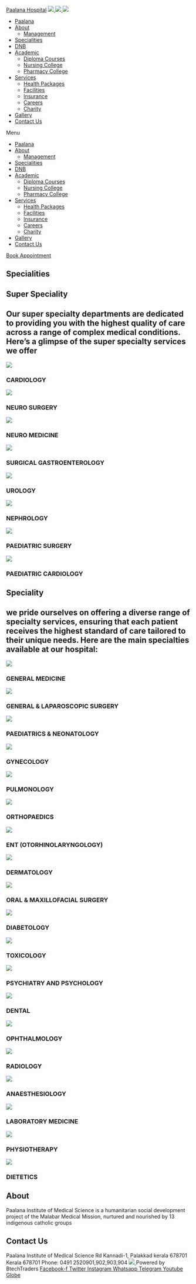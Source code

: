 [Paalana Hospital](https://paalana.in/specialities/<https:/paalana.in> "Paalana Hospital")
[ ![](https://paalana.in/wp-content/uploads/2022/08/Untitled-2.png) ](https://paalana.in/specialities/<https:/paalana.in/>)
[ ![](https://paalana.in/wp-content/uploads/2024/09/Group-883-1024x295.png) ](https://paalana.in/specialities/<https:/paalana.in/>)
![](https://paalana.in/wp-content/uploads/2024/09/164073682_3625173097592065_7499118900655108432_n-1-1.jpg)
  * [Paalana](https://paalana.in/specialities/<https:/paalana.in/>)
  * [About](https://paalana.in/specialities/<https:/paalana.in/about/>)
    * [Management](https://paalana.in/specialities/<https:/paalana.in/management/>)
  * [Specialities](https://paalana.in/specialities/<https:/paalana.in/specialities/>)
  * [DNB](https://paalana.in/specialities/<https:/paalana.in/diplomate-national-board-dnb/>)
  * [Academic](https://paalana.in/specialities/<#>)
    * [Diploma Courses](https://paalana.in/specialities/<https:/paalana.in/academic/>)
    * [Nursing College](https://paalana.in/specialities/<https:/sanjocollegeofnursing.org/>)
    * [Pharmacy College](https://paalana.in/specialities/<http:/www.sanjocps.com/>)
  * [Services](https://paalana.in/specialities/<#>)
    * [Health Packages](https://paalana.in/specialities/<https:/paalana.in/health-packages/>)
    * [Facilities](https://paalana.in/specialities/<https:/paalana.in/facilities/>)
    * [Insurance](https://paalana.in/specialities/<https:/paalana.in/insurance/>)
    * [Careers](https://paalana.in/specialities/<https:/paalana.in/careers/>)
    * [Charity](https://paalana.in/specialities/<https:/paalana.in/charity/>)
  * [Gallery](https://paalana.in/specialities/<https:/paalana.in/our-gallery/>)
  * [Contact Us](https://paalana.in/specialities/<https:/paalana.in/contact-us/>)


Menu
  * [Paalana](https://paalana.in/specialities/<https:/paalana.in/>)
  * [About](https://paalana.in/specialities/<https:/paalana.in/about/>)
    * [Management](https://paalana.in/specialities/<https:/paalana.in/management/>)
  * [Specialities](https://paalana.in/specialities/<https:/paalana.in/specialities/>)
  * [DNB](https://paalana.in/specialities/<https:/paalana.in/diplomate-national-board-dnb/>)
  * [Academic](https://paalana.in/specialities/<#>)
    * [Diploma Courses](https://paalana.in/specialities/<https:/paalana.in/academic/>)
    * [Nursing College](https://paalana.in/specialities/<https:/sanjocollegeofnursing.org/>)
    * [Pharmacy College](https://paalana.in/specialities/<http:/www.sanjocps.com/>)
  * [Services](https://paalana.in/specialities/<#>)
    * [Health Packages](https://paalana.in/specialities/<https:/paalana.in/health-packages/>)
    * [Facilities](https://paalana.in/specialities/<https:/paalana.in/facilities/>)
    * [Insurance](https://paalana.in/specialities/<https:/paalana.in/insurance/>)
    * [Careers](https://paalana.in/specialities/<https:/paalana.in/careers/>)
    * [Charity](https://paalana.in/specialities/<https:/paalana.in/charity/>)
  * [Gallery](https://paalana.in/specialities/<https:/paalana.in/our-gallery/>)
  * [Contact Us](https://paalana.in/specialities/<https:/paalana.in/contact-us/>)


[ Book Appointment ](https://paalana.in/specialities/<https:/bit.ly/pmchysan>)
## Specialities
## Super Speciality
## Our super specialty departments are dedicated to providing you with the highest quality of care across a range of complex medical conditions. Here’s a glimpse of the super specialty services we offer
![](https://paalana.in/wp-content/uploads/2024/07/Frame-130.png)
### CARDIOLOGY
![](https://paalana.in/wp-content/uploads/2024/07/Frame-156.png)
### NEURO SURGERY
![](https://paalana.in/wp-content/uploads/2024/07/Frame-138.png)
### NEURO MEDICINE
![](https://paalana.in/wp-content/uploads/2024/07/Frame-149-2.png)
### SURGICAL GASTROENTEROLOGY
![](https://paalana.in/wp-content/uploads/2024/07/Frame-139.png)
### UROLOGY
![](https://paalana.in/wp-content/uploads/2024/07/Frame-129.png)
### NEPHROLOGY
![](https://paalana.in/wp-content/uploads/2024/07/Frame-151.png)
### PAEDIATRIC SURGERY
![](https://paalana.in/wp-content/uploads/2024/07/Frame-127.png)
###  PAEDIATRIC CARDIOLOGY
## Speciality
## we pride ourselves on offering a diverse range of specialty services, ensuring that each patient receives the highest standard of care tailored to their unique needs. Here are the main specialties available at our hospital:
![](https://paalana.in/wp-content/uploads/2024/07/Frame-137.png)
### GENERAL MEDICINE
![](https://paalana.in/wp-content/uploads/2024/07/Frame-140.png)
### GENERAL & LAPAROSCOPIC SURGERY
![](https://paalana.in/wp-content/uploads/2024/07/Frame-147.png)
### PAEDIATRICS & NEONATOLOGY
![](https://paalana.in/wp-content/uploads/2024/07/Frame-148-1.png)
### GYNECOLOGY
![](https://paalana.in/wp-content/uploads/2024/07/Frame-155.png)
### PULMONOLOGY
![](https://paalana.in/wp-content/uploads/2024/07/Frame-131.png)
### ORTHOPAEDICS
![](https://paalana.in/wp-content/uploads/2024/07/Frame-128.png)
### ENT (OTORHINOLARYNGOLOGY)
![](https://paalana.in/wp-content/uploads/2024/07/Frame-141.png)
### DERMATOLOGY
![](https://paalana.in/wp-content/uploads/2024/07/Frame-143.png)
### ORAL & MAXILLOFACIAL SURGERY
![](https://paalana.in/wp-content/uploads/2024/07/Frame-142.png)
### DIABETOLOGY
![](https://paalana.in/wp-content/uploads/2024/07/Frame-144.png)
### TOXICOLOGY
![](https://paalana.in/wp-content/uploads/2024/07/Frame-150.png)
### PSYCHIATRY AND PSYCHOLOGY
![](https://paalana.in/wp-content/uploads/2024/07/Frame-145.png)
### DENTAL
![](https://paalana.in/wp-content/uploads/2024/07/Frame-146.png)
### OPHTHALMOLOGY
![](https://paalana.in/wp-content/uploads/2024/07/Frame-135.png)
### RADIOLOGY
![](https://paalana.in/wp-content/uploads/2024/07/Frame-136.png)
### ANAESTHESIOLOGY
![](https://paalana.in/wp-content/uploads/2024/07/Frame-157.png)
### LABORATORY MEDICINE
![](https://paalana.in/wp-content/uploads/2024/07/Frame-132.png)
### PHYSIOTHERAPY
![](https://paalana.in/wp-content/uploads/2024/07/Frame-133.png)
### DIETETICS
## About
Paalana Institute of Medical Science is a humanitarian social development project of the Malabar Medical Mission, nurtured and nourished by 13 indigenous catholic groups 
## Contact Us
Paalana Institute of Medical Science Rd
Kannadi-1, Palakkad kerala 678701
Kerala 678701
Phone: 0491 2520901,902,903,904
[ ](https://paalana.in/specialities/<https:/www.facebook.com/paalana.pims>) [ ](https://paalana.in/specialities/<https:/www.instagram.com/paalana_hospital/>) [ ](https://paalana.in/specialities/<https:/www.youtube.com/@paalanainstituteofmedicals9226>)
[ ![](https://paalana.in/wp-content/uploads/2024/09/Group-884.png) ](https://paalana.in/specialities/<https:/paalana.in/>)
Powered by BtechTraders
[ Facebook-f ](https://paalana.in/specialities/<https:/www.facebook.com/btechtraderspage/>) [ Twitter ](https://paalana.in/specialities/<https:/twitter.com/BtechTraders>) [ Instagram ](https://paalana.in/specialities/<https:/www.instagram.com/btech_traders/>) [ Whatsapp ](https://paalana.in/specialities/<https:wa.me/+919447090274>) [ Telegram ](https://paalana.in/specialities/<https:/t.me/stockexTrading>) [ Youtube ](https://paalana.in/specialities/<https:/www.youtube.com/c/Btechtraders>) [ Globe ](https://paalana.in/specialities/<https:/btechtraders.com/>)
